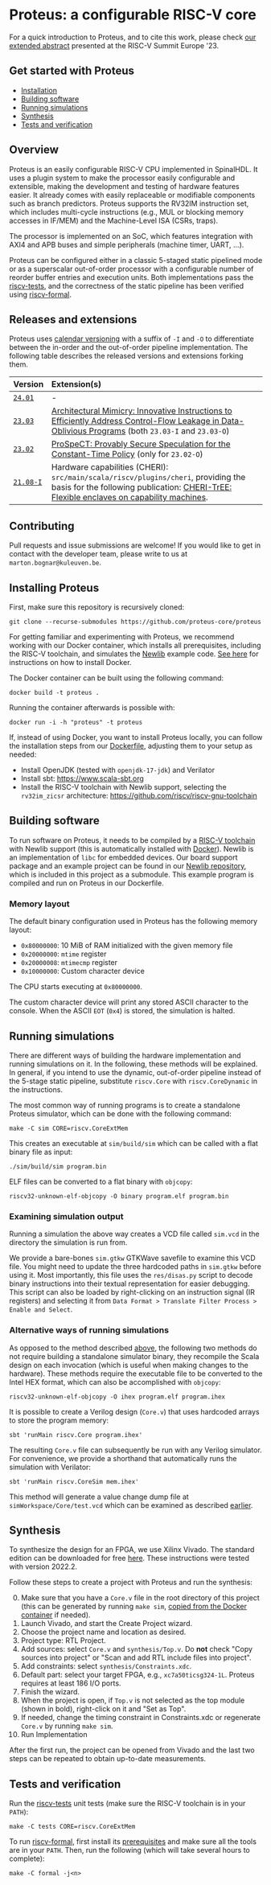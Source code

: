 # Proteus: a configurable RISC-V core

For a quick introduction to Proteus, and to cite this work, please check [our extended abstract](https://mici.hu/papers/bognar23proteus.pdf) presented at the RISC-V Summit Europe '23.

## Get started with Proteus

- [Installation](#installing-proteus)
- [Building software](#building-software)
- [Running simulations](#running-simulations)
- [Synthesis](#synthesis)
- [Tests and verification](#tests-and-verification)

## Overview

Proteus is an easily configurable RISC-V CPU implemented in SpinalHDL.
It uses a plugin system to make the processor easily configurable and extensible, making the development and testing of hardware features easier. It already comes with easily replaceable or modifiable components such as branch predictors.
Proteus supports the RV32IM instruction set, which includes multi-cycle instructions (e.g., MUL or blocking memory accesses in IF/MEM) and the Machine-Level ISA (CSRs, traps).

The processor is implemented on an SoC, which features integration with AXI4 and APB buses and simple peripherals (machine timer, UART, ...).

Proteus can be configured either in a classic 5-staged static pipelined mode or as a superscalar out-of-order processor with a configurable number of reorder buffer entries and execution units.
Both implementations pass the [riscv-tests](https://github.com/riscv/riscv-tests), and the correctness of the static pipeline has been verified using [riscv-formal](https://github.com/SymbioticEDA/riscv-formal).

## Releases and extensions

Proteus uses [calendar versioning](https://calver.org/) with a suffix of `-I` and `-O` to differentiate between the in-order and the out-of-order pipeline implementation.
The following table describes the released versions and extensions forking them.

| Version | Extension(s) |
|:-----------|:----------------|
| [`24.01`](https://github.com/proteus-core/proteus/releases/tag/v24.01) | - |
| [`23.03`](https://github.com/proteus-core/proteus/releases/tag/v23.03) | [Architectural Mimicry: Innovative Instructions to Efficiently Address Control-Flow Leakage in Data-Oblivious Programs](https://github.com/proteus-core/ami) (both `23.03-I` and `23.03-O`) |
| [`23.02`](https://github.com/proteus-core/proteus/releases/tag/v23.02) | [ProSpeCT: Provably Secure Speculation for the Constant-Time Policy](https://github.com/proteus-core/prospect) (only for `23.02-O`) |
| [`21.08-I`](https://github.com/proteus-core/proteus/releases/tag/v21.08) | Hardware capabilities (CHERI): `src/main/scala/riscv/plugins/cheri`, providing the basis for the following publication: [CHERI-TrEE: Flexible enclaves on capability machines](https://github.com/proteus-core/cheritree). |

## Contributing

Pull requests and issue submissions are welcome! If you would like to get in contact with the developer team, please write to us at `marton.bognar@kuleuven.be`.

## Installing Proteus

First, make sure this repository is recursively cloned:

```
git clone --recurse-submodules https://github.com/proteus-core/proteus
```

For getting familiar and experimenting with Proteus, we recommend working with our Docker container, which installs all prerequisites, including the RISC-V toolchain, and simulates the [Newlib](https://github.com/proteus-core/newlib) example code.
[See here](https://docs.docker.com/engine/install/) for instructions on how to install Docker.

The Docker container can be built using the following command:
```shell
docker build -t proteus .
```

Running the container afterwards is possible with:
```shell
docker run -i -h "proteus" -t proteus
```

If, instead of using Docker, you want to install Proteus locally, you can follow the installation steps from our [Dockerfile](./Dockerfile), adjusting them to your setup as needed:
- Install OpenJDK (tested with `openjdk-17-jdk`) and Verilator
- Install sbt: https://www.scala-sbt.org
- Install the RISC-V toolchain with Newlib support, selecting the `rv32im_zicsr` architecture: https://github.com/riscv/riscv-gnu-toolchain

## Building software

To run software on Proteus, it needs to be compiled by a [RISC-V toolchain](https://github.com/riscv-collab/riscv-gnu-toolchain#installation-newlib) with Newlib support (this is automatically installed with [Docker](#installing-proteus)).
Newlib is an implementation of `libc` for embedded devices. Our board support package and an example project can be found in our [Newlib repository](https://github.com/proteus-core/newlib), which is included in this project as a submodule.
This example program is compiled and run on Proteus in our Dockerfile.

### Memory layout

The default binary configuration used in Proteus has the following memory layout:

- `0x80000000`: 10 MiB of RAM initialized with the given memory file
- `0x20000000`: `mtime` register
- `0x20000008`: `mtimecmp` register
- `0x10000000`: Custom character device

The CPU starts executing at `0x80000000`.

The custom character device will print any stored ASCII character to the console.
When the ASCII `EOT` (`0x4`) is stored, the simulation is halted.

## Running simulations

There are different ways of building the hardware implementation and running simulations on it. In the following, these methods will be explained. In general, if you intend to use the dynamic, out-of-order pipeline instead of the 5-stage static pipeline, substitute `riscv.Core` with `riscv.CoreDynamic` in the instructions.

The most common way of running programs is to create a standalone Proteus simulator, which can be done with the following command:

```shell
make -C sim CORE=riscv.CoreExtMem
```

This creates an executable at `sim/build/sim` which can be called with a flat binary file as input:

```
./sim/build/sim program.bin
```

ELF files can be converted to a flat binary with `objcopy`:

```shell
riscv32-unknown-elf-objcopy -O binary program.elf program.bin
```

### Examining simulation output

Running a simulation the above way creates a VCD file called `sim.vcd` in the directory the simulation is run from.

We provide a bare-bones `sim.gtkw` GTKWave savefile to examine this VCD file.
You might need to update the three hardcoded paths in `sim.gtkw` before using it.
Most importantly, this file uses the `res/disas.py` script to decode binary instructions into their textual representation for easier debugging.
This script can also be loaded by right-clicking on an instruction signal (IR registers) and selecting it from `Data Format > Translate Filter Process > Enable and Select`.

### Alternative ways of running simulations

As opposed to the method described [above](#running-simulations), the following two methods do not require building a standalone simulator binary, they recompile the Scala design on each invocation (which is useful when making changes to the hardware).
These methods require the executable file to be converted to the Intel HEX format, which can also be accomplished with `objcopy`:

```shell
riscv32-unknown-elf-objcopy -O ihex program.elf program.ihex
```

It is possible to create a Verilog design (`Core.v`) that uses hardcoded arrays to store the program memory:

```shell
sbt 'runMain riscv.Core program.ihex'
```

The resulting `Core.v` file can subsequently be run with any Verilog simulator.
For convenience, we provide a shorthand that automatically runs the simulation with Verilator:

```shell
sbt 'runMain riscv.CoreSim mem.ihex'
```

This method will generate a value change dump file at `simWorkspace/Core/test.vcd` which can be examined as described [earlier](#examining-simulation-output).

## Synthesis

To synthesize the design for an FPGA, we use Xilinx Vivado.
The standard edition can be downloaded for free [here](https://www.xilinx.com/products/design-tools/vivado/vivado-ml.html).
These instructions were tested with version 2022.2.

Follow these steps to create a project with Proteus and run the synthesis:

0. Make sure that you have a `Core.v` file in the root directory of this project (this can be generated by running `make sim`, [copied from the Docker container](https://stackoverflow.com/a/22050116) if needed).
1. Launch Vivado, and start the Create Project wizard.
2. Choose the project name and location as desired.
3. Project type: RTL Project.
4. Add sources: select `Core.v` and `synthesis/Top.v`. Do **not** check "Copy sources into project" or "Scan and add RTL include files into project".
5. Add constraints: select `synthesis/Constraints.xdc`.
6. Default part: select your target FPGA, e.g., `xc7a50ticsg324-1L`. Proteus requires at least 186 I/O ports.
7. Finish the wizard.
8. When the project is open, if `Top.v` is not selected as the top module (shown in bold), right-click on it and "Set as Top".
9. If needed, change the timing constraint in Constraints.xdc or regenerate `Core.v` by running `make sim`.
10. Run Implementation

After the first run, the project can be opened from Vivado and the last two steps can be repeated to obtain up-to-date measurements.

## Tests and verification

Run the [riscv-tests](https://github.com/riscv/riscv-tests) unit tests (make sure the RISC-V toolchain is in your `PATH`):

```
make -C tests CORE=riscv.CoreExtMem
```

To run [riscv-formal](https://github.com/SymbioticEDA/riscv-formal), first install its [prerequisites](https://symbiyosys.readthedocs.io/en/latest/quickstart.html#installing) and make sure all the tools are in your `PATH`.
Then, run the following (which will take several hours to complete):

```
make -C formal -j<n>
```
